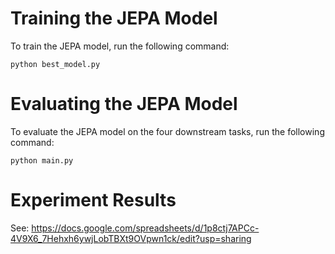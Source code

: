 # Training the JEPA Model

To train the JEPA model, run the following command:

```
python best_model.py
```

# Evaluating the JEPA Model

To evaluate the JEPA model on the four downstream tasks, run the following command:

```
python main.py
```

# Experiment Results

See: https://docs.google.com/spreadsheets/d/1p8ctj7APCc-4V9X6_7Hehxh6ywjLobTBXt9OVpwn1ck/edit?usp=sharing 
